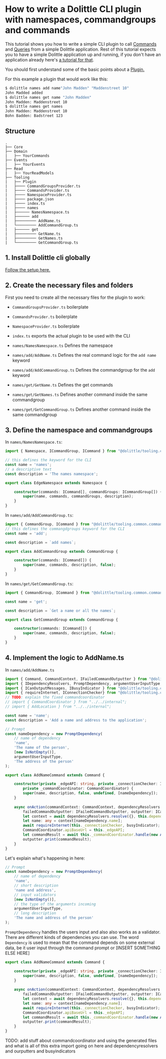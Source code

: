 # How to write a Dolittle CLI plugin with namespaces, commandgroups and commands

This tutorial shows you how to write a simple CLI plugin to call [Commands](https://dolittle.io/runtime/runtime/command/about_commands/) and [Queries](https://dolittle.io/runtime/runtime/read/query/) from a simple Dolittle application. Rest of this tutorial expects you to have a simple Dolittle application up and running, if you don't have an application already here's [a tutorial for that](www.example.com).

You should first understand some of the basic points about a [Plugin.](https://dolittle.io/tooling/tooling-platform/plugins/)


For this example a plugin that would work like this:
```bash
$ dolittle names add name"John Madden" "Maddenstreet 10"
John Madded added
$ dolittle names get name "John Madden"
John Madden: Maddenstreet 10 
$ dolittle names get names
John Madden: Maddenstreet 10 
Bohn Badden: Badstreet 123
```

## Structure
```
.
├── Core
├── Domain
|   ├── YourCommands
├── Events
|   ├── YourEvents
├── Read
|   ├── YourReadModels
├── Tooling
|   ├── Plugin
|   ├──── CommandGroupsProvider.ts
|   ├──── CommandsProvider.ts
|   ├──── NamespaceProvider.ts
|   ├──── package.json
|   ├──── index.ts
|   ├──── names
|   ├────── NamesNamespace.ts
|   ├────── add
|   ├───────── AddName.ts
|   └───────── AddCommandGroup.ts
|   ├────── get
|   ├───────── GetName.ts
|   ├───────── GetNames.ts
|   └───────── GetCommandGroup.ts
```

## 1. Install Dolittle cli globally

[Follow the setup here.](https://dolittle.io/tooling/cli/installing/)

## 2. Create the necessary files and folders

First you need to create all the necessary files for the plugin to work:

* `CommandGroupsProvider.ts` boilerplate
* `CommandsProvider.ts` boilerplate
* `NamespaceProvider.ts` boilerplate
* `index.ts` exports the actual plugin to be used with the CLI

* `names/NamesNamespace.ts` Defines the namespace
* `names/add/AddName.ts` Defines the real command logic for the `add name` keyword
* `names/add/AddCommandGroup.ts` Defines the commandgroup for the `add` keyword
* `names/get/GetName.ts` Defines the get commands
* `names/get/GetNames.ts` Defines another command inside the same commandgroup
* `names/get/GetCommandGroup.ts` Defines another command inside the same commandgroup

## 3. Define the namespace and commandgroups

In `names/NamesNamespace.ts`:
```typescript
import { Namespace, ICommandGroup, ICommand } from "@dolittle/tooling.common.commands";

// this defines the keyword for the CLI
const name = 'names';
// a descriptive text
const description = 'The names namespace';

export class EdgeNamespace extends Namespace {

    constructor(commands: ICommand[], commandGroups: ICommandGroup[]) {
        super(name, commands, commandGroups, description);
    }
}
```

In `names/add/AddCommandGroup.ts`:
```typescript
import { CommandGroup, ICommand } from "@dolittle/tooling.common.commands";
// this defines the commangdgroups keyword for the CLI
const name = 'add';

const description = `add names`;

export class AddCommandGroup extends CommandGroup {

    constructor(commands: ICommand[]) {
        super(name, commands, description, false);
    }
}

```

In `names/get/GetCommandGroup.ts`:
```typescript
import { CommandGroup, ICommand } from "@dolittle/tooling.common.commands";

const name = 'get';

const description = `Get a name or all the names`;

export class GetCommandGroup extends CommandGroup {

    constructor(commands: ICommand[]) {
        super(name, commands, description, false);
    }
}

```


## 4. Implement the logic to AddName.ts

In `names/add/AddName.ts`

```typescript
import { Command, CommandContext, IFailedCommandOutputter } from "@dolittle/tooling.common.commands";
import { IDependencyResolvers, PromptDependency, argumentUserInputType, IsNotEmpty } from "@dolittle/tooling.common.dependencies";
import { ICanOutputMessages, IBusyIndicator } from "@dolittle/tooling.common.utilities";
import { requireInternet, IConnectionChecker} from "@dolittle/tooling.common.packages";
// TODO: explain the fixed commandcoordinator
// import { CommandCoordinator } from "../../internal";
// import { AddLocation } from "../../internal";

const name = 'name';
const description = 'Add a name and address to the application';

// Prompt
const nameDependency = new PromptDependency(
    // name of dependency
    'name',
    'The name of the person',
    [new IsNotEmpty()],
    argumentUserInputType,
    'The address of the person'
);

export class AddNameCommand extends Command {

    constructor(private _edgeAPI: string, private _connectionChecker: IConnectionChecker, 
        private _commandCoordinator: CommandCoordinator) {
        super(name, description, false, undefined, [nameDependency]);
    }
    
    async onAction(commandContext: CommandContext, dependencyResolvers: IDependencyResolvers,
        failedCommandOutputter: IFailedCommandOutputter, outputter: ICanOutputMessages, busyIndicator: IBusyIndicator) {
        let context = await dependencyResolvers.resolve({}, this.dependencies);
        let name: any = context[nameDependency.name];
        await requireInternet(this._connectionChecker, busyIndicator);
        CommandCoordinator.apiBaseUrl = this._edgeAPI;
        let commandResult = await this._commandCoordinator.handle(new AddLocation(name, Guid.create()));
        outputter.print(commandResult);
    }
}
```

Let's explain what's happening in here:

```typescript
// Prompt
const nameDependency = new PromptDependency(
    // name of dependency
    'name',
    // short description
    'name and address',
    // input validators
    [new IsNotEmpty()],
    // the type of the arguments incoming
    argumentUserInputType,
    // long description
    'The name and address of the person'
);
```

`PromptDependency` handles the users input and also also works as a validator. There are different kinds of dependencies you can use. The word `Dependency` is used to mean that the command depends on some external data, be it user input through the command prompt or [INSERT SOMETHING ELSE HERE]

```typescript
export class AddNameCommand extends Command {

    constructor(private _edgeAPI: string, private _connectionChecker: IConnectionChecker, private _commandCoordinator: CommandCoordinator) {
        super(name, description, false, undefined, [nameDependency]);
    }
    
    async onAction(commandContext: CommandContext, dependencyResolvers: IDependencyResolvers,
        failedCommandOutputter: IFailedCommandOutputter, outputter: ICanOutputMessages, busyIndicator: IBusyIndicator) {
        let context = await dependencyResolvers.resolve({}, this.dependencies);
        let name: any = context[nameDependency.name];
        await requireInternet(this._connectionChecker, busyIndicator);
        CommandCoordinator.apiBaseUrl = this._edgeAPI;
        let commandResult = await this._commandCoordinator.handle(new AddLocation(name, Guid.create()));
        outputter.print(commandResult);
    }
}
```



TODO: add stuff about commandcoordinator and using the generated files and what is all of this extra import going on here and dependencyresolvers and ourputters and busyindicators

